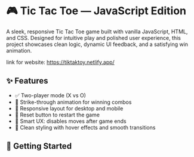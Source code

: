 # 🎮 Tic Tac Toe — JavaScript Edition

A sleek, responsive Tic Tac Toe game built with vanilla JavaScript, HTML, and CSS. Designed for intuitive play and polished user experience, this project showcases clean logic, dynamic UI feedback, and a satisfying win animation.

link for website: https://tiktaktoy.netlify.app/

## ✨ Features

- ✅ Two-player mode (X vs O)
- 🎯 Strike-through animation for winning combos
- 📱 Responsive layout for desktop and mobile
- 🔄 Reset button to restart the game
- 🧠 Smart UX: disables moves after game ends
- 🎨 Clean styling with hover effects and smooth transitions

## 🚀 Getting Started

